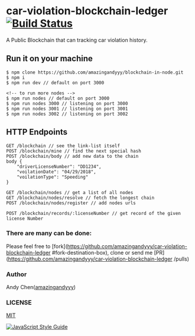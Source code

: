 # car-violation-blockchain-ledger [![Build Status](https://travis-ci.org/amazingandyyy/car-violation-blockchain-ledger.svg?branch=master)](https://travis-ci.org/amazingandyyy/car-violation-blockchain-ledger )

A Public Blockchain that can tracking car violation history.

## Run it on your machine
```
$ npm clone https://github.com/amazingandyyy/blockchain-in-node.git
$ npm i
$ npm run dev // default on port 3000

<!-- to run more nodes -->
$ npm run nodes // default on port 3000
$ npm run nodes 3000 // listening on port 3000
$ npm run nodes 3001 // listening on port 3001
$ npm run nodes 3002 // listening on port 3002
```

## HTTP Endpoints
```
GET /blockchain // see the link-list itself
POST /blockchain/mine // find the next special hash
POST /blockchain/body // add new data to the chain 
body {
	"driverLicenseNumber": "DD1234",
	"voilationDate": "04/29/2018",
	"voilationType": "Speeding"
}

GET /blockchain/nodes // get a list of all nodes
GET /blockchain/nodes/resolve // fetch the longest chain
POST /blockchain/nodes/register // add nodes urls

POST /blockchain/records/:licenseNumber // get record of the given license Number
```

### There are many can be done: 
Please feel free to [fork](https://github.com/amazingandyyy/car-violation-blockchain-ledger #fork-destination-box), clone or send me [PR](https://github.com/amazingandyyy/car-violation-blockchain-ledger /pulls)

### Author 
Andy Chen([amazingandyyy](https://github.com/amazingandyyy))

### LICENSE
[MIT](https://github.com/amazingandyyy/blockchain-in-node/blob/master/LICENSE)

[![JavaScript Style Guide](https://cdn.rawgit.com/standard/standard/master/badge.svg)](https://github.com/standard/standard)
